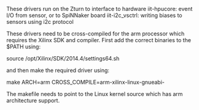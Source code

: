 These drivers run on the Zturn to interface to hardware
iit-hpucore: event I/O from sensor, or to SpiNNaker board
iit-i2c_vsctrl: writing biases to sensors using i2c protocol

These drivers need to be cross-compiled for the arm processor which requires the Xilinx SDK and compiler. First add the correct binaries to the $PATH using:

source /opt/Xilinx/SDK/2014.4/settings64.sh

and then make the required driver using:

make ARCH=arm CROSS_COMPILE=arm-xilinx-linux-gnueabi-

The makefile needs to point to the Linux kernel source which has arm architecture support.
